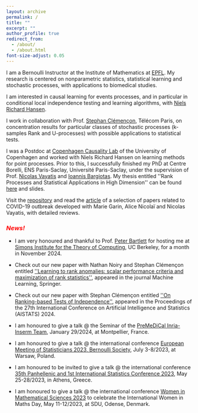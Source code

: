 ```yaml
---
layout: archive
permalink: /
title: ""
excerpt: ""
author_profile: true
redirect_from: 
  - /about/
  - /about.html
font-size-adjust: 0.05
---
```


I am a Bernoulli Instructor at the Institute of Mathematics at [EPFL](https://www.epfl.ch/schools/sb/research/math/research/statistics/). My research is centered on nonparametric statistics, statistical learning and stochastic processes, with applications to biomedical studies. 

I am interested in causal learning for events processes, and in particular in conditional local independence testing and learning algorithms, with [Niels Richard Hansen](https://nrhstat.org).

I work in collaboration with Prof. [Stephan Clémençon](https://perso.telecom-paristech.fr/clemenco/), Télécom Paris, on concentration results for particular classes of stochastic processes (k-samples Rank and U-processes) with possible applications to statistical tests. 

I was a Postdoc at [Copenhagen Causality Lab](https://www.math.ku.dk/english/research/spt/cocala/) of the University of Copenhagen and worked with Niels Richard Hansen on learning methods for point processes. Prior to this, I successfully finished my PhD at Centre Borelli, ENS Paris-Saclay, Université Paris-Saclay, under the supervision of Prof. [Nicolas Vayatis](http://nvayatis.perso.math.cnrs.fr) and [Ioannis Bargiotas](https://scholar.google.com/citations?user=pI6eATYAAAAJ&hl=en). My thesis entitled ''Rank Processes and Statistical Applications in High Dimension'' can be found [here](https://tel.archives-ouvertes.fr/tel-03700901) and slides.

Visit the [repository](https://github.com/MyrtoLimnios/covid19-biblio) and read the [article](https://arxiv.org/abs/2109.01450) of a selection of papers related to COVID-19 outbreak developed with Marie Garin, Alice Nicolaï and Nicolas Vayatis, with detailed reviews.

### <span style="color:red">*News!*</span>

* I am very honoured and thankful to Prof. [Peter Bartlett](https://www.stat.berkeley.edu/~bartlett/) for hosting me at [Simons Institute for the Theory of Computing](https://simons.berkeley.edu/homepage), UC Berkeley, for a month in November 2024.
  
* Check out our new paper with Nathan Noiry and Stephan Clémençon entitled [''Learning to rank anomalies: scalar performance criteria and maximization of rank statistics''](https://link.springer.com/article/10.1007/s10994-024-06609-9#citeas), appeared in the journal Machine Learning, Springer.
 
* Check out our new paper with Stephan Clémençon entitled [''On Ranking-based Tests of Independence''](https://proceedings.mlr.press/v238/limnios24a.html), appeared in the Proceedings of the 27th International Conference on Artificial Intelligence and Statistics (AISTATS) 2024.

* I am honoured to give a talk @ the Seminar of the [PreMeDiCal Inria-Inserm Team](https://team.inria.fr/premedical/), January 29/2024, at Montpellier, France.

* I am honoured to give a talk @ the international conference [European Meeting of Statisticians 2023, Bernoulli Society](https://ems2023.org), July 3-8/2023, at Warsaw, Poland. 
  
* I am honoured to be invited to give a talk @ the international conference [35th Panhellenic and 1st International Statistics Conference 2023](https://gsi-conference.uniwa.gr/index.php), May 25-28/2023, in Athens, Greece.

* I am honoured to give a talk @ the international conference [Women in Mathematical Sciences 2023](https://www.sdu.dk/en/om_sdu/institutter_centre/imada_matematik_og_datalogi/kalender/womenmath23) to celebrate the International Women in Maths Day, May 11-12/2023, at SDU, Odense, Denmark.
